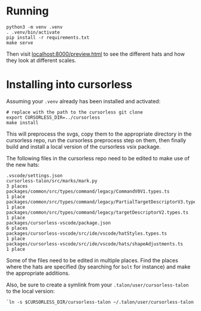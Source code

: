 # Running

```
python3 -m venv .venv
. .venv/bin/activate
pip install -r requirements.txt
make serve
```

Then visit [localhost:8000/preview.html](localhost:8000/preview.html) to see the different hats and how they look at different scales.

# Installing into cursorless

Assuming your `.venv` already has been installed and activated:

```
# replace with the path to the cursorless git clone
export CURSORLESS_DIR=../cursorless
make install
```

This will preprocess the svgs, copy them to the appropriate directory in the cursorless repo, run the cursorless preprocess step on them, then finally build and install a local version of the cursorless vsix package.

The following files in the cursorless repo need to be edited to make use of the new hats:

```
.vscode/settings.json
cursorless-talon/src/marks/mark.py                                               3 places
packages/common/src/types/command/legacy/CommandV0V1.types.ts                    1 place
packages/common/src/types/command/legacy/PartialTargetDescriptorV3.types.ts      1 place
packages/common/src/types/command/legacy/targetDescriptorV2.types.ts             1 place
packages/cursorless-vscode/package.json                                          6 places
packages/cursorless-vscode/src/ide/vscode/hatStyles.types.ts                     1 place
packages/cursorless-vscode/src/ide/vscode/hats/shapeAdjustments.ts               1 place
```

Some of the files need to be edited in multiple places. Find the places where the hats are specified (by searching for `bolt` for instance) and make the appropriate additions.

Also, be sure to create a symlink from your `.talon/user/cursorless-talon` to the local version:

```
`ln -s $CURSORLESS_DIR/cursorless-talon ~/.talon/user/cursorless-talon
```
